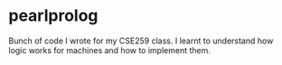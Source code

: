 # pearlprolog
Bunch of code I wrote for my CSE259 class. I learnt to understand how logic works for machines and how to implement them.
